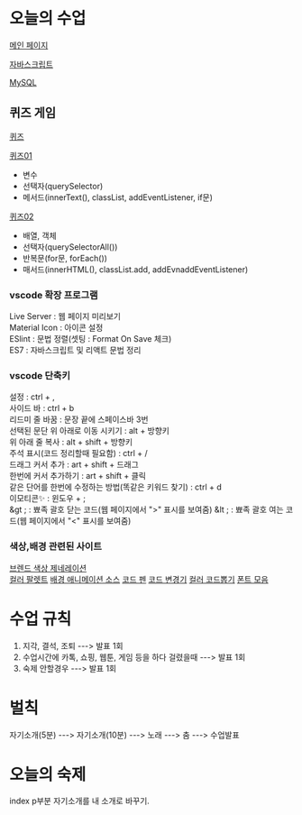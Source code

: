 # 오늘의 수업
[메인 페이지](https://sunhew.github.io/class2024/)   

[자바스크립트](https://sunhew.github.io/class2024/javascript/index.html)   

[MySQL](https://sunhew.github.io/class2024/mysql/index.html)   



## 퀴즈 게임
[퀴즈](https://sunhew.github.io/class2024//quiz/index.html)   

[퀴즈01](https://sunhew.github.io/class2024//quiz/quiz01.html)   
- 변수   
- 선택자(querySelector)   
- 메서드(innerText(), classList, addEventListener, if문)   

[퀴즈02](https://sunhew.github.io/class2024//quiz/quiz02.html)   
- 배열, 객체
- 선택자(querySelectorAll())
- 반복문(for문, forEach())
- 매서드(innerHTML(), classList.add, addEvnaddEventListener)

### vscode 확장 프로그램
Live Server : 웹 페이지 미리보기   
Material Icon : 아이콘 설정   
ESlint : 문법 정렬(셋팅 : Format On Save 체크)   
ES7 : 자바스크립트 및 리액트 문법 정리   

### vscode 단축키
설정 : ctrl + ,   
사이드 바 : ctrl + b   
리드미 줄 바꿈 : 문장 끝에 스페이스바 3번   
선택된 문단 위 아래로 이동 시키기 : alt + 방향키   
위 아래 줄 복사 : alt + shift + 방향키   
주석 표시(코드 정리할때 필요함) : ctrl + /   
드래그 커서 추가 : art + shift + 드래그   
한번에 커서 추가하기 : art + shift + 클릭   
같은 단어를 한번에 수정하는 방법(똑같은 키워드 찾기) : ctrl + d   
이모티콘✨ : 윈도우 + ;   
&gt ; : 뾰족 괄호 닫는 코드(웹 페이지에서 "&gt;" 표시를 보여줌)
&lt ; : 뾰족 괄호 여는 코드(웹 페이지에서 "&lt;" 표시를 보여줌)
   
### 색상,배경 관련된 사이트
[브렌드 색상 제네레이션](https://huemint.com/brand-intersection/)   
[컬러 팔렛트](https://colorhunt.co/)
[배경 애니메이션 소스](https://wsss.tistory.com/category/Animation/CSS3#none)
[코드 펜](https://codepen.io/)
[코드 변경기](https://www.sassmeister.com/)
[컬러 코드뽑기](https://htmlcolorcodes.com/)
[폰트 모음](https://wess.tistory.com/)

# 수업 규칙
1. 지각, 결석, 조퇴 ---> 발표 1회   
2. 수업시간에 카톡, 쇼핑, 웹툰, 게임 등을 하다 걸렸을때 ---> 발표 1회   
3. 숙제 안할경우 ---> 발표 1회   


# 벌칙
자기소개(5분) ---> 자기소개(10분) ---> 노래 ---> 춤 ---> 수업발표

# 오늘의 숙제
index p부분 자기소개를 내 소개로 바꾸기.